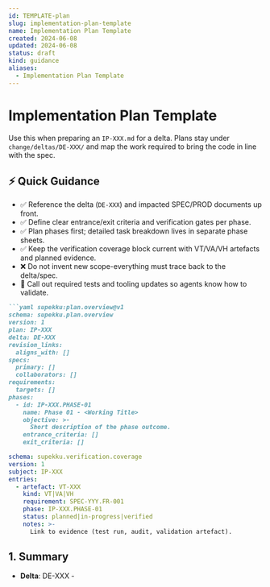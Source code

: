```yaml
---
id: TEMPLATE-plan
slug: implementation-plan-template
name: Implementation Plan Template
created: 2024-06-08
updated: 2024-06-08
status: draft
kind: guidance
aliases:
  - Implementation Plan Template
---
```


# Implementation Plan Template

Use this when preparing an `IP-XXX.md` for a delta. Plans stay under `change/deltas/DE-XXX/` and map the work required to bring the code in line with the spec.

## ⚡ Quick Guidance
- ✅ Reference the delta (`DE-XXX`) and impacted SPEC/PROD documents up front.
- ✅ Define clear entrance/exit criteria and verification gates per phase.
- ✅ Plan phases first; detailed task breakdown lives in separate phase sheets.
- ✅ Keep the verification coverage block current with VT/VA/VH artefacts and planned evidence.
- ❌ Do not invent new scope-everything must trace back to the delta/spec.
- 🧪 Call out required tests and tooling updates so agents know how to validate.

```markdown
```yaml supekku:plan.overview@v1
schema: supekku.plan.overview
version: 1
plan: IP-XXX
delta: DE-XXX
revision_links:
  aligns_with: []
specs:
  primary: []
  collaborators: []
requirements:
  targets: []
phases:
  - id: IP-XXX.PHASE-01
    name: Phase 01 - <Working Title>
    objective: >-
      Short description of the phase outcome.
    entrance_criteria: []
    exit_criteria: []
```

```yaml supekku:verification.coverage@v1
schema: supekku.verification.coverage
version: 1
subject: IP-XXX
entries:
  - artefact: VT-XXX
    kind: VT|VA|VH
    requirement: SPEC-YYY.FR-001
    phase: IP-XXX.PHASE-01
    status: planned|in-progress|verified
    notes: >-
      Link to evidence (test run, audit, validation artefact).
```

## 1. Summary
- **Delta**: DE-XXX - <title>
- **Specs Impacted**: SPEC-002, PROD-YYY
- **Problems / Issues**: ISSUE-123, PROB-456
- **Desired Outcome**: <one-line description of the end state>

## 2. Context & Constraints
- **Current Behaviour**: <brief note or link to audit finding>
- **Target Behaviour**: <reference spec section / requirement IDs>
- **Dependencies**: <other deltas, releases, ops windows>
- **Constraints**: <time, rollout, tech debt>

## 3. Gate Check
- [ ] Backlog items linked and prioritised
- [ ] Spec(s) updated or delta specifies required changes
- [ ] Test strategy identified (unit/integration/system)
- [ ] Workspace/config changes assessed


> Tip: Plan phases up front, then create the phase sheet for the current phase only. Update later phases when you are ready to execute them.

## 4. Phase Overview
| Phase | Objective | Entrance Criteria | Exit Criteria / Done When | Phase Sheet |
| --- | --- | --- | --- | --- |
| Phase 0 - Research & Validation | Confirm assumptions, gather refs | Delta accepted, backlog reviewed | Open questions resolved, risks logged | `phases/phase-01.md` |
| Phase 1 - Design Revision Application | Apply design revision changes | Phase 0 complete | Code + tests updated, local checks passing | `phases/phase-02.md` |
| Phase 2 - Verification & Cleanup | Run verification suite, update docs | Phase 1 complete, CI green | All gates passed, docs updated | `phases/phase-03.md` |

*Adjust/add phases as needed; every phase must have clear gates. Phase sheets are authored one at a time using `supekku/templates/phase-sheet-template.md`.*

## 5. Phase Detail Snapshot
- **Research Notes**: `DE-XXX/notes.md` (Phase 0 output)
- **Design Revision**: `DE-XXX/DR-XXX.md`
- **Active Phase Sheet**: <link once created>
- **Parallelisable Work**: Flag tasks with `[P]` inside phase sheets
- **Plan Updates**: Update this plan when phase outcomes change (new risks, scope adjustments)

## 6. Testing & Verification Plan
- **Updated Suites**: <list unit/integration/system tests>
- **New Cases**: <outline key scenarios>
- **Tooling/Fixtures**: <mention new helpers/mocks>
- **Rollback Plan**: <if applicable>
- **Verification Coverage**: Cross-check `supekku:verification.coverage@v1` entries against phases and requirements.

## 7. Risks & Mitigations
| Risk | Mitigation | Owner |
| --- | --- | --- |
| e.g. `.viceignore` misconfiguration | Provide defaults, add logging | Dev |

## 8. Open Questions & Decisions
- [ ] Question/decision placeholder (resolve before exit)

## 9. Progress Tracking
- [ ] Phase 0 complete
- [ ] Phase 1 complete
- [ ] Phase 2 complete
- [ ] Verification gates passed

## 10. Notes / Links
- Audit reference: AUD-XXX (pending)
- Supporting docs: <links>
```
